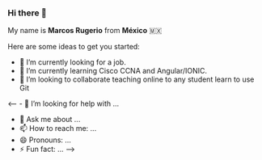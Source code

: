 ### Hi there 👋


My name is **Marcos Rugerio** from **México** :mexico:

Here are some ideas to get you started:

- 🔭 I’m currently looking for a job.
- 🌱 I’m currently learning Cisco CCNA and Angular/IONIC.
- 👯 I’m looking to collaborate teaching online to any student learn to use Git

<-- - 🤔 I’m looking for help with ...
- 💬 Ask me about ...
- 📫 How to reach me: ...
- 😄 Pronouns: ...
- ⚡ Fun fact: ... -->

